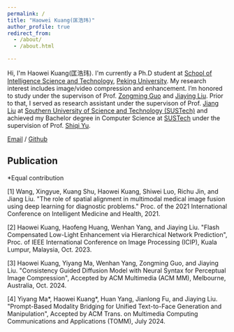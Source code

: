 ```yaml
---
permalink: /
title: "Haowei Kuang(匡浩玮)"
author_profile: true
redirect_from: 
  - /about/
  - /about.html

---
```


Hi, I'm Haowei Kuang(匡浩玮). I'm currently a Ph.D student at [School of Intelligence Science and Technology](https://sai.pku.edu.cn/), [Peking University](https://www.pku.edu.cn/). My research interest includes image/video compression and enhancement. I’m honored to study under the supervison of Prof. [Zongming Guo](https://www.wict.pku.edu.cn/vip/yjscy/jzg/234256.htm) and [Jiaying Liu](http://39.96.165.147/people/liujiaying.html). Prior to that, I served as research assistant under the supervison of Prof. [Jiang Liu](https://faculty.sustech.edu.cn/?tagid=liuj&iscss=1&snapid=1&orderby=date&go=1) at [Southern University of Science and Technology (SUSTech)](https://sustech.edu.cn/en/) and achieved my Bachelor degree in Computer Science at [SUSTech](https://sustech.edu.cn/en/) under the supervision of Prof. [Shiqi Yu](https://faculty.sustech.edu.cn/?tagid=yusq&iscss=1&snapid=1&orderby=date&go=1).



[Email](mailto:kuanghw@stu.pku.edu.cn) / [Github](https://github.com/EllisonKuang)

Publication
------
*Equal contribution

[1] Wang, Xingyue, Kuang Shu, Haowei Kuang, Shiwei Luo, Richu Jin, and Jiang Liu. "The role of spatial alignment in multimodal medical image fusion using deep learning for diagnostic problems." Proc. of the 2021 International Conference on Intelligent Medicine and Health, 2021.

[2] Haowei Kuang, Haofeng Huang, Wenhan Yang, and Jiaying Liu. "Flash Compensated Low-Light Enhancement via Hierarchical Network Prediction", Proc. of IEEE International Conference on Image Processing (ICIP), Kuala Lumpur, Malaysia, Oct. 2023.

[3] Haowei Kuang, Yiyang Ma, Wenhan Yang, Zongming Guo, and Jiaying Liu. "Consistency Guided Diffusion Model with Neural Syntax for Perceptual Image Compression", Accepted by ACM Multimedia (ACM MM), Melbourne, Australia, Oct. 2024.

[4] Yiyang Ma*, Haowei Kuang*, Huan Yang, Jianlong Fu, and Jiaying Liu. "Prompt-Based Modality Bridging for Unified Text-to-Face Generation and Manipulation", Accepted by ACM Trans. on Multimedia Computing Communications and Applications (TOMM), July 2024.

